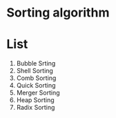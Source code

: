 # Sorting algorithm
# List
1. Bubble Srting
2. Shell Sorting
3. Comb Sorting
4. Quick Sorting
5. Merger Sorting
6. Heap Sorting
7. Radix Sorting
